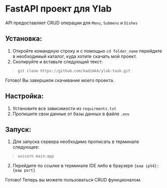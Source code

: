 # FastAPI проект для Ylab

API предоставляет CRUD операции для `Menu`, `Submenu` и `Dishes`

## Установка:

1. Откройте командную строку и с помощью `cd folder_name` перейдите в необходимый каталог, куда хотите скачать мой проект.
2. Скопируйте и вставьте следующий текст:
   
  > `git clone https://github.com/kadimk4/ylab-task.git`

Готово! Вы завершили скачивание моего проекта.

## Настройка:

1. Установите все зависимости из `requirments.txt`
2. Пропишите свои данные от базы данных в файле `.env`

## Запуск:

1. Для запуска сервера необходимо прописать в терминале следующее:
   
  > `uvicorn main:app`
   
2. Перейдите по ссылке в терминале IDE либо в браузере `{ваш ipV4}:{ваш port}`

Готово! Теперь вы можете пользоваться CRUD функционалом.
